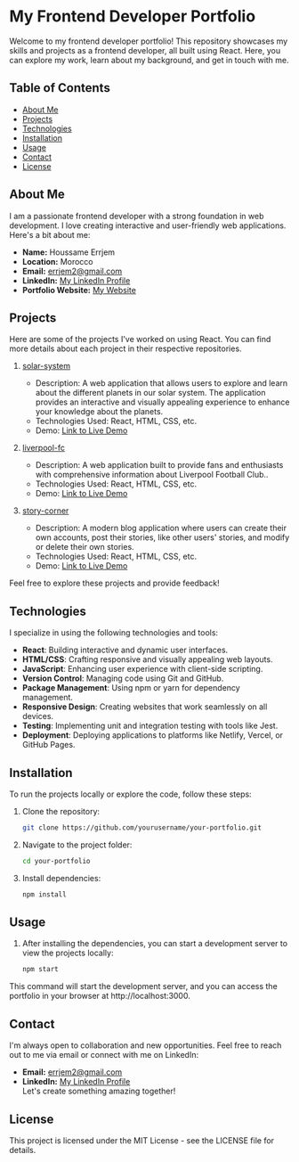 # My Frontend Developer Portfolio

Welcome to my frontend developer portfolio! This repository showcases my skills and projects as a frontend developer, all built using React. Here, you can explore my work, learn about my background, and get in touch with me.

## Table of Contents

- [About Me](#about-me)
- [Projects](#projects)
- [Technologies](#technologies)
- [Installation](#installation)
- [Usage](#usage)
- [Contact](#contact)
- [License](#license)

## About Me

I am a passionate frontend developer with a strong foundation in web development. I love creating interactive and user-friendly web applications. Here's a bit about me:

- **Name:** Houssame Errjem
- **Location:** Morocco
- **Email:** errjem2@gmail.com
- **LinkedIn:** [My LinkedIn Profile](https://www.linkedin.com/in/houssameerrjem/)
- **Portfolio Website:** [My Website](https://houssame.netlify.app/)

## Projects

Here are some of the projects I've worked on using React. You can find more details about each project in their respective repositories.

1. [solar-system](https://github.com/Errjem/solar-system)
   - Description: A web application that allows users to explore and learn about the different planets in our solar system. The application provides an interactive and visually appealing experience to enhance your knowledge about the planets.
   - Technologies Used: React, HTML, CSS, etc.
   - Demo: [Link to Live Demo](https://solar-system-dm.netlify.app/)

2. [liverpool-fc](https://github.com/Errjem/liverpool-fc)
   - Description: A web application built to provide fans and enthusiasts with comprehensive information about Liverpool Football Club..
   - Technologies Used: React, HTML, CSS, etc.
   - Demo: [Link to Live Demo](https://lfc-demo.netlify.app/)

3. [story-corner](https://github.com/Errjem/Story-Corner)
   - Description: A modern blog application where users can create their own accounts, post their stories, like other users' stories, and modify or delete their own stories.
   - Technologies Used: React, HTML, CSS, etc.
   - Demo: [Link to Live Demo](https://story-corner.netlify.app/)

Feel free to explore these projects and provide feedback!

## Technologies

I specialize in using the following technologies and tools:

- **React**: Building interactive and dynamic user interfaces.
- **HTML/CSS**: Crafting responsive and visually appealing web layouts.
- **JavaScript**: Enhancing user experience with client-side scripting.
- **Version Control**: Managing code using Git and GitHub.
- **Package Management**: Using npm or yarn for dependency management.
- **Responsive Design**: Creating websites that work seamlessly on all devices.
- **Testing**: Implementing unit and integration testing with tools like Jest.
- **Deployment**: Deploying applications to platforms like Netlify, Vercel, or GitHub Pages.

## Installation

To run the projects locally or explore the code, follow these steps:

1. Clone the repository:

   ```bash
   git clone https://github.com/yourusername/your-portfolio.git


2. Navigate to the project folder:

   ```bash
   cd your-portfolio


3. Install dependencies:

   ```bash
   npm install


## Usage

1. After installing the dependencies, you can start a development server to view the projects locally: 

   ```bash
   npm start
   

This command will start the development server, and you can access the portfolio in your browser at http://localhost:3000.


## Contact

I'm always open to collaboration and new opportunities. Feel free to reach out to me via email or connect with me on LinkedIn:

- **Email:** errjem2@gmail.com
- **LinkedIn:** [My LinkedIn Profile](https://www.linkedin.com/in/houssameerrjem/) <br/>
Let's create something amazing together!

## License

This project is licensed under the MIT License - see the LICENSE file for details.
